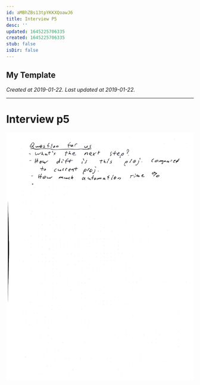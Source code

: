 ```yaml
---
id: aMBhZBs13tpYKKXQoawJ6
title: Interview P5
desc: ''
updated: 1645225706335
created: 1645225706335
stub: false
isDir: false
---
```

My Template
---

_Created at 2019-01-22._
_Last updated at 2019-01-22._




---

# Interview p5


![Interview p5.jpg](assets/Interview-p5.jpg)

